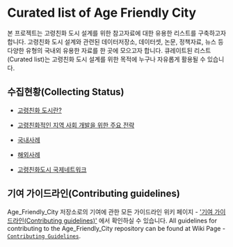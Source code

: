 # Curated list of Age Friendly City
본 프로젝트는 고령친화 도시 설계를 위한 참고자료에 대한 유용한 리스트를 구축하고자 합니다. 고령친화 도시 설계와 관련된 데이터저장소, 데이터셋, 논문, 정책자료, 뉴스 등 다양한 유형의 국내외 유용한 자료를 한 곳에 모으고자 합니다. 큐레이트된 리스트(Curated list)는 고령친화 도시 설계를 위한 목적에 누구나 자유롭게 활용될 수 있습니다. 

## 수집현황(Collecting Status)
* [고령친화 도시란?](https://github.com/pwjdgus/Age_Friendly_City/wiki)

* [고령친화적인 지역 사회 개발을 위한 주요 전략](https://github.com/pwjdgus/Age_Friendly_City/wiki#%EA%B3%A0%EB%A0%B9%EC%B9%9C%ED%99%94-%EB%8F%84%EC%8B%9C%EC%9D%98-%EA%B1%B4%EC%84%A4-%EC%9D%B4%EC%9C%A0)

* [국내사례](https://github.com/pwjdgus/Age_Friendly_City/tree/main/%EC%82%AC%EB%A1%80/%EA%B5%AD%EB%82%B4%EC%82%AC%EB%A1%80)

* [해외사례](https://github.com/pwjdgus/Age_Friendly_City/tree/main/%EC%82%AC%EB%A1%80/%ED%95%B4%EC%99%B8%EC%82%AC%EB%A1%80)

* [고령친화도시 국제네트워크](https://github.com/pwjdgus/Age_Friendly_City/blob/main/%EC%88%98%EC%A7%91%20%EC%9E%90%EB%A3%8C/%EA%B3%A0%EB%A0%B9%EC%B9%9C%ED%99%94%EB%8F%84%EC%8B%9C%EA%B5%AD%EC%A0%9C%EB%84%A4%ED%8A%B8%EC%9B%8C%ED%81%AC.md)

## 기여 가이드라인(Contributing guidelines)
Age_Friendly_City 저장소로의 기여에 관한 모든 가이드라인 위키 페이지 - ['기여 가이드라인(Contributing guidelines)'](https://github.com/pwjdgus/Age_Friendly_City/wiki/Contribution-guideline) 에서 확인하실 수 있습니다.
All guidelines for contributing to the Age_Friendly_City repository can be found at Wiki Page - [`Contributing Guidelines`](https://github.com/pwjdgus/Age_Friendly_City/wiki/Contribution-guideline).
